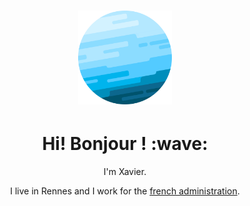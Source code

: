 <h1 align="center">
  <img src="https://raw.githubusercontent.com/XavierJp/Ganymede/master/resources/logo/ganymede.svg" width="150px" />
</h1>

<h1 align='center'> Hi! Bonjour ! :wave:</h1>
<p align='center'>
I'm Xavier.
</p>
<p align='center'>I live in Rennes and I work for the <a href="https://annuaire-entreprises.data.gouv.fr/">french administration</a>.</p>
